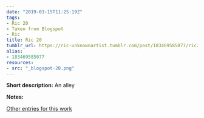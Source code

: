 ```yaml
---
date: "2019-03-15T11:25:19Z"
tags:
- Ric 20
- Taken from Blogspot
- Ric
title: Ric 20
tumblr_url: https://ric-unknownartist.tumblr.com/post/183469585077/ric20
alias:
- 183469585077
resources:
- src: "_blogspot-20.png"
---
```


**Short description:** An alley

**Notes:**

[Other entries for this work](/tags/Ric-20)
